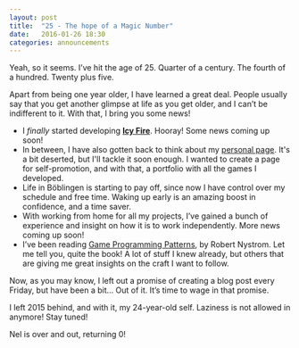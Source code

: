 ```yaml
---
layout: post
title:  "25 - The hope of a Magic Number"
date:   2016-01-26 18:30
categories: announcements
---
```


Yeah, so it seems. I’ve hit the age of 25. Quarter of a century. The fourth of a hundred. Twenty plus five.

Apart from being one year older, I have learned a great deal. People usually say that you get another glimpse at life as you get older, and I can’t be indifferent to it. With that, I bring you some news!

- I _finally_ started developing [__Icy Fire__](http://nelspike.github.io/games/2014/11/18/icy-fire.html). Hooray! Some news coming up soon!
- In between, I have also gotten back to think about my [personal page](https://github.com/Nelspike/Webfolio). It's a bit deserted, but I'll tackle it soon enough. I wanted to create a page for self-promotion, and with that, a portfolio with all the games I developed.
- Life in Böblingen is starting to pay off, since now I have control over my schedule and free time. Waking up early is an amazing boost in confidence, and a time saver.
- With working from home for all my projects, I’ve gained a bunch of experience and insight on how it is to work independently. More news coming up soon!
- I’ve been reading [Game Programming Patterns](http://www.amazon.de/gp/product/0990582906), by Robert Nystrom. Let me tell you, quite the book! A lot of stuff I knew already, but others that are giving me great insights on the craft I want to follow.

Now, as you may know, I left out a promise of creating a blog post every Friday, but have been a bit... Out of it. It’s time to wage in that promise.

I left 2015 behind, and with it, my 24-year-old self. Laziness is not allowed in anymore! Stay tuned!

Nel is over and out, returning 0!
